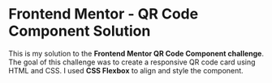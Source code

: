 # Frontend Mentor - QR Code Component Solution

This is my solution to the **Frontend Mentor QR Code Component challenge**. The goal of this challenge was to create a responsive QR code card using HTML and CSS. I used **CSS Flexbox** to align and style the component.